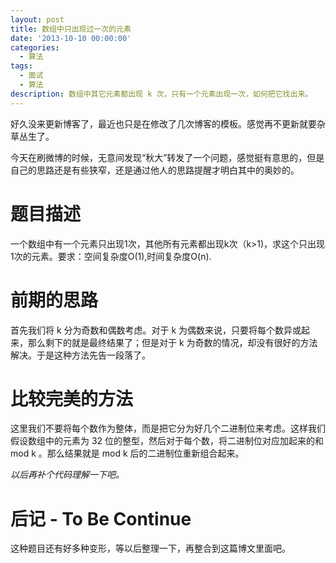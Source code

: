 ```yaml
---
layout: post
title: 数组中只出现过一次的元素
date: '2013-10-10 00:00:00'
categories:
  - 算法
tags:
  - 面试
  - 算法
description: 数组中其它元素都出现 k 次，只有一个元素出现一次，如何把它找出来。
---
```


好久没来更新博客了，最近也只是在修改了几次博客的模板。感觉再不更新就要杂草丛生了。

今天在刷微博的时候，无意间发现“秋大”转发了一个问题，感觉挺有意思的，但是自己的思路还是有些狭窄，还是通过他人的思路提醒才明白其中的奥妙的。

# 题目描述

一个数组中有一个元素只出现1次，其他所有元素都出现k次（k>1)，求这个只出现1次的元素。要求：空间复杂度O(1),时间复杂度O(n).

# 前期的思路

首先我们将 k 分为奇数和偶数考虑。对于 k 为偶数来说，只要将每个数异或起来，那么剩下的就是最终结果了；但是对于 k 为奇数的情况，却没有很好的方法解决。于是这种方法先告一段落了。

# 比较完美的方法

这里我们不要将每个数作为整体，而是把它分为好几个二进制位来考虑。这样我们假设数组中的元素为 32 位的整型，然后对于每个数，将二进制位对应加起来的和 mod k 。那么结果就是 mod k 后的二进制位重新组合起来。

*以后再补个代码理解一下吧。*

# 后记 - To Be Continue

这种题目还有好多种变形，等以后整理一下，再整合到这篇博文里面吧。

